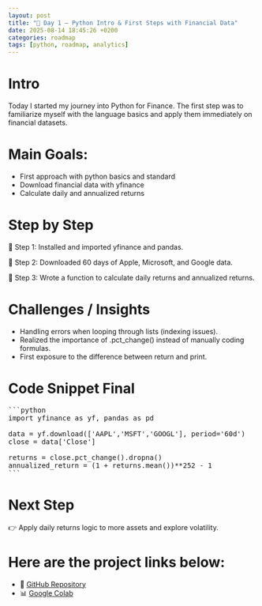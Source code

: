 ```yaml
---
layout: post
title: "📖 Day 1 – Python Intro & First Steps with Financial Data"
date: 2025-08-14 18:45:26 +0200
categories: roadmap
tags: [python, roadmap, analytics]
---
```


# Intro

Today I started my journey into Python for Finance. The first step was to familiarize myself with the language basics and apply them immediately on financial datasets.

# Main Goals:

- First approach with python basics and standard
- Download financial data with yfinance
- Calculate daily and annualized returns

# Step by Step
📍 Step 1: Installed and imported yfinance and pandas.

📍 Step 2: Downloaded 60 days of Apple, Microsoft, and Google data.

📍 Step 3: Wrote a function to calculate daily returns and annualized returns.

# Challenges / Insights

- Handling errors when looping through lists (indexing issues).
- Realized the importance of .pct_change() instead of manually coding formulas.
- First exposure to the difference between return and print.

# Code Snippet Final

<pre>
```python
import yfinance as yf, pandas as pd

data = yf.download(['AAPL','MSFT','GOOGL'], period='60d')
close = data['Close']

returns = close.pct_change().dropna()
annualized_return = (1 + returns.mean())**252 - 1
```
</pre>

# Next Step
👉 Apply daily returns logic to more assets and explore volatility.

# Here are the project links below:
- 🔗 [GitHub Repository](https://github.com/DLPietro/learning-roadmap)
- 📊 [Google Colab](https://colab.research.google.com/github/DLPietro/learning-roadmap/blob/main/day_1.ipynb)
